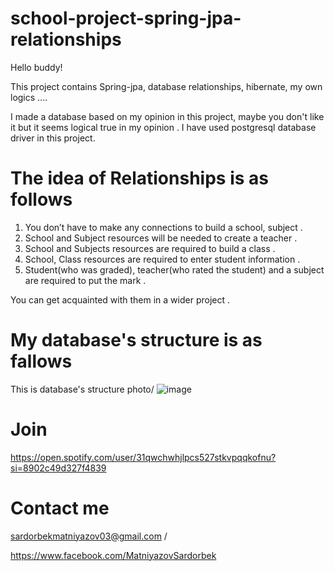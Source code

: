 # school-project-spring-jpa-relationships
Hello buddy!

This project contains Spring-jpa, database relationships, hibernate, my own logics ....

I made a database based on my opinion in this project, maybe you don't like it but it seems logical true in my opinion .
I have used postgresql database driver in this project.

# The idea of Relationships is as follows

 1. You don’t have to make any connections to build a school, subject .
 2. School and Subject resources will be needed to create a teacher .
 3. School and Subjects resources are required to build a class .
 4. School, Class resources are required to enter student information .
 5. Student(who was graded), teacher(who rated the student) and a subject are required to put the mark .
 
You can get acquainted with them in a wider project .

# My database's structure is as fallows
This is database's structure photo/
![image](https://user-images.githubusercontent.com/94357474/150066457-990a8297-ae7d-4fda-8118-fd73930544ac.png)


# Join
https://open.spotify.com/user/31qwchwhjlpcs527stkvpqqkofnu?si=8902c49d327f4839

# Contact me
sardorbekmatniyazov03@gmail.com /

https://www.facebook.com/MatniyazovSardorbek
